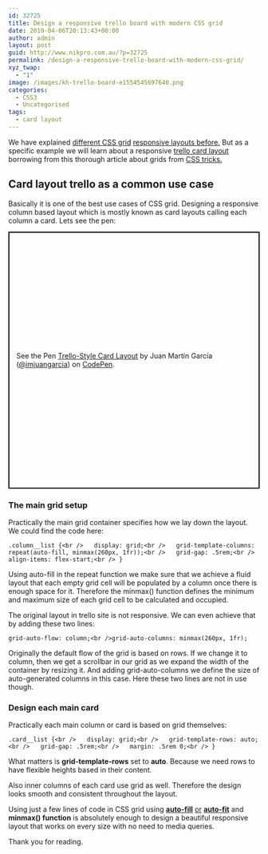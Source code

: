```yaml
---
id: 32725
title: Design a responsive trello board with modern CSS grid
date: 2019-04-06T20:13:43+00:00
author: admin
layout: post
guid: http://www.nikpro.com.au/?p=32725
permalink: /design-a-responsive-trello-board-with-modern-css-grid/
xyz_twap:
  - "1"
image: /images/kh-trello-board-e1554545697640.png
categories:
  - CSS3
  - Uncategorised
tags:
  - card layout
---
```


We have explained [different CSS grid](http://www.nikpro.com.au/build-responsive-css-grid-layouts-using-minmax-with-auto-fill-and-auto-fit/) [responsive layouts before.](http://www.nikpro.com.au/the-minmax-function-in-css-grid-explained-with-examples/) But as a specific example we will learn about a responsive <a rel="noreferrer noopener" aria-label="trello board (opens in a new tab)" href="https://trello.com/b/1Jz6SorC/the-dev-board" target="_blank">trello card layout</a> borrowing from this thorough article about grids from <a rel="noreferrer noopener" aria-label="CSS tricks. (opens in a new tab)" href="https://css-tricks.com/look-ma-no-media-queries-responsive-layouts-using-css-grid/" target="_blank">CSS tricks.</a>

## Card layout trello as a common use case

Basically it is one of the best use cases of CSS grid. Designing a responsive column based layout which is mostly known as card layouts calling each column a card. Lets see the pen:

<p class="codepen" data-height="515" data-theme-id="0" data-default-tab="html,result" data-user="imjuangarcia" data-slug-hash="MLyQPO" style="height: 515px; box-sizing: border-box; display: flex; align-items: center; justify-content: center; border: 2px solid black; margin: 1em 0; padding: 1em;" data-pen-title="Trello-Style Card Layout">
  <span>See the Pen <a href="https://codepen.io/imjuangarcia/pen/MLyQPO/"> Trello-Style Card Layout</a> by Juan Martín García (<a href="https://codepen.io/imjuangarcia">@imjuangarcia</a>) on <a href="https://codepen.io">CodePen</a>.</span>
</p>

### The main grid setup

Practically the main grid container specifies how we lay down the layout. We could find the code here:

```.column__list {<br />   display: grid;<br />   grid-template-columns: repeat(auto-fill, minmax(260px, 1fr));<br />   grid-gap: .5rem;<br />   align-items: flex-start;<br /> }```

Using auto-fill in the repeat function we make sure that we achieve a fluid layout that each empty grid cell will be populated by a column once there is enough space for it. Therefore the minmax() function defines the minimum and maximum size of each grid cell to be calculated and occupied.

The original layout in trello site is not responsive. We can even achieve that by adding these two lines:

```grid-auto-flow: column;<br />grid-auto-columns: minmax(260px, 1fr);```

Originally the default flow of the grid is based on rows. If we change it to column, then we get a scrollbar in our grid as we expand the width of the container by resizing it. And adding grid-auto-columns we define the size of auto-generated columns in this case. Here these two lines are not in use though.

### Design each main card

Practically each main column or card is based on grid themselves:

```.card__list {<br />   display: grid;<br />   grid-template-rows: auto;<br />   grid-gap: .5rem;<br />   margin: .5rem 0;<br /> }```

What matters is **grid-template-rows** set to **auto**. Because we need rows to have flexible heights based in their content.

Also inner columns of each card use grid as well. Therefore the design looks smooth and consistent throughout the layout.

Using just a few lines of code in CSS grid using **[auto-fill](http://www.nikpro.com.au/build-responsive-css-grid-layouts-using-minmax-with-auto-fill-and-auto-fit/)** [or](http://www.nikpro.com.au/build-responsive-css-grid-layouts-using-minmax-with-auto-fill-and-auto-fit/) **[auto-fit](http://www.nikpro.com.au/build-responsive-css-grid-layouts-using-minmax-with-auto-fill-and-auto-fit/)** [](http://www.nikpro.com.au/build-responsive-css-grid-layouts-using-minmax-with-auto-fill-and-auto-fit/)and **minmax() function** is absolutely enough to design a beautiful responsive layout that works on every size with no need to media queries.

Thank you for reading.
